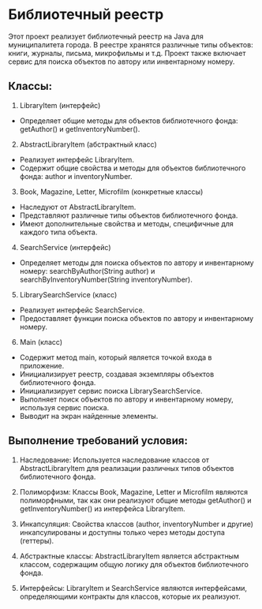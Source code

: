 # Библиотечный реестр

Этот проект реализует библиотечный реестр на Java для муниципалитета города. В реестре хранятся различные типы объектов: книги, журналы, письма, микрофильмы и т.д. Проект также включает сервис для поиска объектов по автору или инвентарному номеру.
 
## Классы:

1. LibraryItem (интерфейс)
- Определяет общие методы для объектов библиотечного фонда: getAuthor() и getInventoryNumber().

2. AbstractLibraryItem (абстрактный класс)
- Реализует интерфейс LibraryItem.
- Содержит общие свойства и методы для объектов библиотечного фонда: author и inventoryNumber.

3. Book, Magazine, Letter, Microfilm (конкретные классы)
- Наследуют от AbstractLibraryItem.
- Представляют различные типы объектов библиотечного фонда.
- Имеют дополнительные свойства и методы, специфичные для каждого типа объекта.

4. SearchService (интерфейс)
- Определяет методы для поиска объектов по автору и инвентарному номеру: searchByAuthor(String author) и searchByInventoryNumber(String inventoryNumber).

5. LibrarySearchService (класс)
- Реализует интерфейс SearchService.
- Предоставляет функции поиска объектов по автору и инвентарному номеру.

6. Main (класс)
- Содержит метод main, который является точкой входа в приложение.
- Инициализирует реестр, создавая экземпляры объектов библиотечного фонда.
- Инициализирует сервис поиска LibrarySearchService.
- Выполняет поиск объектов по автору и инвентарному номеру, используя сервис поиска.
- Выводит на экран найденные элементы.

## Выполнение требований условия:

1. Наследование: Используется наследование классов от AbstractLibraryItem для реализации различных типов объектов библиотечного фонда.

2. Полиморфизм: Классы Book, Magazine, Letter и Microfilm являются полиморфными, так как они реализуют общие методы getAuthor() и getInventoryNumber() из интерфейса LibraryItem.

3. Инкапсуляция: Свойства классов (author, inventoryNumber и другие) инкапсулированы и доступны только через методы доступа (геттеры).

4. Абстрактные классы: AbstractLibraryItem является абстрактным классом, содержащим общую логику для объектов библиотечного фонда.

5. Интерфейсы: LibraryItem и SearchService являются интерфейсами, определяющими контракты для классов, которые их реализуют.
